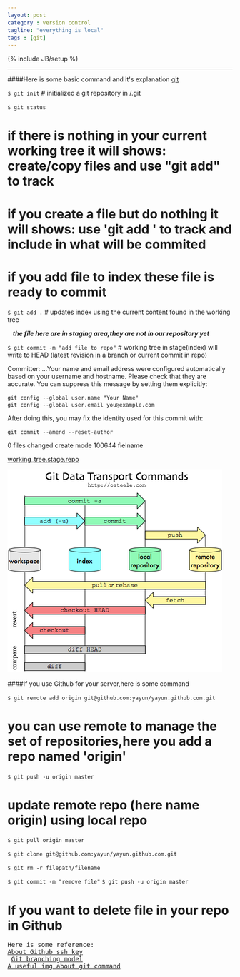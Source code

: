 ```yaml
---
layout: post
category : version control
tagline: "everything is local"
tags : [git]
---
```

{% include JB/setup %}

---
<!--要补下markdown html/css 还有关于路径的问题
<img src="/images/usual-git.jpg"/>
- **\_config.yml** 
<pre class='pre-color'> -->
####Here is some basic command and it's explanation
 [git](http://git-scm.com/)

`$ git init`  # initialized a git repository in /.git

`$ git status ` 

 # if there is nothing in your current working tree it will shows: create/copy files and use "git add" to track

 # if you create a file but do nothing it will shows: use 'git add ' to track and include in what will be commited
 
 # if you add file to index these file is ready to commit

`$ git add .` # updates index using the current content found in the working tree

&nbsp;&nbsp;&nbsp;***the file here are in staging area,they are not in our repository yet***


`$ git commit -m "add file to repo"` # working tree in stage(index) will write to HEAD (latest revision in a branch or current commit in repo)

 Committer: ...Your name and email address were configured automatically based
on your username and hostname. Please check that they are accurate.
You can suppress this message by setting them explicitly:

    git config --global user.name "Your Name"
    git config --global user.email you@example.com

After doing this, you may fix the identity used for this commit with:

    git commit --amend --reset-author

 0 files changed
 create mode 100644 fielname

[working_tree.stage.repo](http://stackoverflow.com/questions/3689838/difference-between-head-working-tree-index-in-git)

<img src="/images/about_git_0.png"/><br/>

####If you use Github for your server,here is some command

`$ git remote add origin git@github.com:yayun/yayun.github.com.git`

 # you can use remote to manage the set of repositories,here you add a repo named 'origin'

`$ git push -u origin master`

 # update remote repo (here name origin) using local repo

`$ git pull origin master`

`$ git clone git@github.com:yayun/yayun.github.com.git`

`$ git rm -r filepath/filename`
<!--如果不小心错误提交  git的相关命令-->
`$ git commit -m "remove file"`
`$ git push -u origin master`

 # If you want to delete file in your repo in Github

<!--####Git 分支管理策略-->



<pre class='refer-color'>
Here is some reference:
<a href="https://help.github.com/articles/generating-ssh-keys">About Github ssh key</a>
 <a href="http://nvie.com/posts/a-successful-git-branching-model/">Git branching model</a>
<a href="/images/usual-git.jpg">A useful img about git command</a>
</pre>



